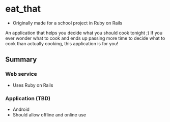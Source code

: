 # eat_that
- Originally made for a school project in Ruby on Rails

An application that helps you decide what you should cook tonight ;)
If you ever wonder what to cook and ends up passing more time to decide what to cook than actually cooking, this application is for you!

## Summary

### Web service
+ Uses Ruby on Rails

### Application (TBD)
+ Android
+ Should allow offline and online use
